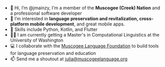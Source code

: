- 👋  Hi, I’m @jmainzy, I'm a member of the **Muscogee (Creek) Nation** and a professional software developer
- 👀  I’m interested in **language preservation and revitalization, cross-platform mobile development**, and great mobile apps.
- 🌱  Skills include Python, Kotlin, and Flutter
- ✍🏼  I am currently getting a Master's in Computational Linguistics at the University of Washington
- 💻  I collaborate with the [Muscogee Language Foundation](https://github.com/muscogee-language-foundation) to build tools for language preservation and education
- 📫  Send me a shoutout at julia@muscogeelanguage.org

<!---
jmainzy/jmainzy is a ✨ special ✨ repository because its `README.md` (this file) appears on your GitHub profile.
You can click the Preview link to take a look at your changes.
--->
